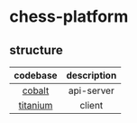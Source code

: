 # chess-platform

## structure

|       codebase       | description |
| :------------------: | :---------: |
|   [cobalt](cobalt)   | api-server  |
| [titanium](titanium) |   client    |
